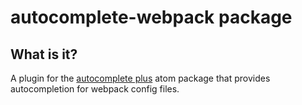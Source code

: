 # autocomplete-webpack package

## What is it? 

A plugin for the [autocomplete plus](https://github.com/atom/autocomplete-plus) atom package that provides autocompletion for webpack config files.
